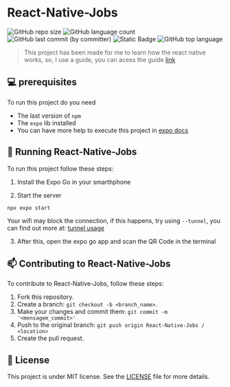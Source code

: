 # React-Native-Jobs
![GitHub repo size](https://img.shields.io/github/repo-size/ThomasLincoln/React-Native-Jobs) 
![GitHub language count](https://img.shields.io/github/languages/count/ThomasLincoln/React-Native-Jobs)
![GitHub last commit (by committer)](https://img.shields.io/github/last-commit/ThomasLincoln/React-Native-Jobs)
![Static Badge](https://img.shields.io/badge/for-study-brightgreen?color=purple)
![GitHub top language](https://img.shields.io/github/languages/top/ThomasLincoln/React-Native-Jobs)


> This project has been made for me to learn how the react native works, so, I use a guide, you can acess the guide [link](https://www.youtube.com/watch?v=mJ3bGvy0WAY)


## 💻 prerequisites

To run this project do you need

- The last version of `npm`
- The `expo` lib installed
- You can have more help to execute this project in [expo docs](https://docs.expo.dev/)

## 🚀 Running React-Native-Jobs

To run this project follow these steps:

1. Install the Expo Go in your smarthphone

2. Start the server
```
npx expo start
```

Your wifi may block the connection, if this happens, try using `--tunnel`, you can find out more at: [tunnel usage](https://docs.expo.dev/more/expo-cli/#tunneling)

3. After this, open the expo go app and scan the QR Code in the terminal

## 📫 Contributing to React-Native-Jobs

To contribute to React-Native-Jobs, follow these steps:

1. Fork this repository.
2. Create a branch: `git checkout -b <branch_name>`.
3. Make your changes and commit them: `git commit -m '<mensagem_commit>'`
4. Push to the original branch: `git push origin React-Native-Jobs / <location>`
5. Create the pull request.

## 📝 License

This project is under MIT license. See the [LICENSE](LICENSE.md) file for more details.
